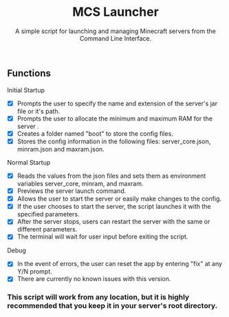 <h1 align="center">MCS Launcher</h1>

<p align="center">A simple script for launching and managing Minecraft servers from the Command Line Interface.</p>
</br>
  
## Functions

Initial Startup
- [x] Prompts the user to specify the name and extension of the server's jar file or it's path.
- [x] Prompts the user to allocate the minimum and maximum RAM for the server .
- [x] Creates a folder named "boot" to store the config files.
- [x] Stores the config information in the following files: server_core.json, minram.json and maxram.json.

Normal Startup
- [x] Reads the values from the json files and sets them as environment variables server_core, minram, and maxram.
- [x] Previews the server launch command.
- [x] Allows the user to start the server or easily make changes to the config.
- [x] If the user chooses to start the server, the script launches it with the specified parameters.
- [x] After the server stops, users can restart the server with the same or different parameters. 
- [x] The terminal will wait for user input before exiting the script.

Debug
- [x] In the event of errors, the user can reset the app by entering "fix" at any Y/N prompt. 
- [x] There are currently no known issues with this version.

### This script will work from any location, but it is highly recommended that you keep it in your server's root directory.
